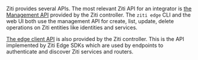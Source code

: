 Ziti provides several APIs. The most relevant Ziti API for an integrator is [the Management API](./index#edge-management-api) provided by the Ziti controller. The `ziti edge` CLI and the web UI both use the management API for create, list, update, delete operations on Ziti entities like identities and services.

[The edge client API](./index#edge-client-api) is also provided by the Ziti controller. This is the API implemented by Ziti Edge SDKs which are used by endpoints to authenticate and discover Ziti services and routers.